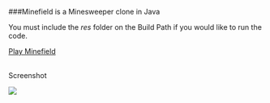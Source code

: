 ###Minefield is a Minesweeper clone in Java

You must include the _res_ folder on the Build Path if you would like to run the code.
<br/>

[Play Minefield](http://nick-d.appspot.com/minefield.html)
<br/>
<br/>

Screenshot

![](https://dl.dropbox.com/s/0794eewkmp0g4ry/minefield.png)